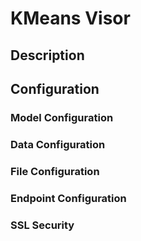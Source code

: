 
# KMeans Visor

## Description

## Configuration

### Model Configuration

### Data Configuration

### File Configuration

### Endpoint Configuration

### SSL Security
